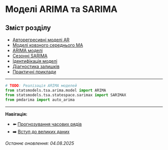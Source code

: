 # Моделі ARIMA та SARIMA

## Зміст розділу

-   [Авторегресивні моделі AR](#авторегресивні-моделі-ar)
-   [Моделі ковзного середнього MA](#моделі-ковзного-середнього-ma)
-   [ARIMA моделі](#arima-моделі)
-   [Сезонні SARIMA](#сезонні-sarima)
-   [Ідентифікація моделі](#ідентифікація-моделі)
-   [Діагностика залишків](#діагностика-залишків)
-   [Практичні приклади](#практичні-приклади)

---

<!-- TODO: Теорія ARIMA моделей -->
<!-- Box-Jenkins методологія -->
<!-- Auto ARIMA -->
<!-- Інтерпретація параметрів -->

```python
# TODO: Реалізація ARIMA моделей
from statsmodels.tsa.arima.model import ARIMA
from statsmodels.tsa.statespace.sarimax import SARIMAX
from pmdarima import auto_arima
```

---

**Навігація:**

-   ⬅️ [Прогнозування часових рядів](./31_прогнозування_часових_рядів.md)
-   ➡️ [Вступ до великих даних](./33_вступ_до_big_data.md)

_Останнє оновлення: 04.08.2025_

